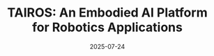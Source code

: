 ---
title: "TAIROS: An Embodied AI Platform for Robotics Applications"
collection: preprint
category: preprint
permalink: /publication/preprint-paper-title-number-5
# excerpt: 'This paper is about the number 1. The number 2 is left for future work.'
date: 2025-07-24
# venue: 'Journal 1'
paperurl: 'https://cdn.tairos.tencent-cloud.com/downloads/tools/pdf/tairos.pdf'
# authors: 'Zeyuan Liu*, Zhihe Yang*, <strong>Jiawei Xu</strong>*, Rui Yang, Jiafei Lyu, Baoxiang Wang, Yunjian Xu, Xiu Li.'
# citation: 'Your Name, You. (2009). &quot;Paper Title Number 1.&quot; <i>Journal 1</i>. 1(1).'
---